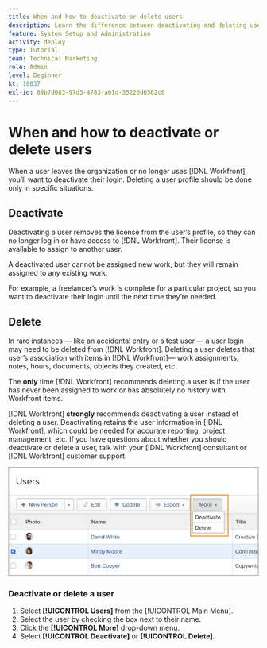 ```yaml
---
title: When and how to deactivate or delete users
description: Learn the difference between deactivating and deleting users. Then manage user profiles according to your organization's needs.
feature: System Setup and Administration
activity: deploy
type: Tutorial
team: Technical Marketing
role: Admin
level: Beginner
kt: 10037
exl-id: 89b7d083-97d3-4783-a61d-35226d6582c0
---
```

# When and how to deactivate or delete users

When a user leaves the organization or no longer uses [!DNL Workfront], you’ll want to deactivate their login. Deleting a user profile should be done only in specific situations.

## Deactivate

Deactivating a user removes the license from the user’s profile, so they can no longer log in or have access to [!DNL Workfront]. Their license is available to assign to another user.

A deactivated user cannot be assigned new work, but they will remain assigned to any existing work.

For example, a freelancer’s work is complete for a particular project, so you want to deactivate their login until the next time they’re needed.

## Delete

In rare instances — like an accidental entry or a test user — a user login may need to be deleted from [!DNL Workfront]. Deleting a user deletes that user’s association with items in [!DNL Workfront]— work assignments, notes, hours, documents, objects they created, etc.

The **only** time [!DNL Workfront] recommends deleting a user is if the user has never been assigned to work or has absolutely no history with Workfront items.

[!DNL Workfront] **strongly** recommends deactivating a user instead of deleting a user. Deactivating retains the user information in [!DNL Workfront], which could be needed for accurate reporting, project management, etc. If you have questions about whether you should deactivate or delete a user, talk with your [!DNL Workfront] consultant or [!DNL Workfront] customer support.

![More menu showing options on [!DNL Users] page](assets/admin-fund-adding-users-11.png)

### Deactivate or delete a user

1. Select **[!UICONTROL Users]** from the [!UICONTROL Main Menu].
1. Select the user by checking the box next to their name.
1. Click the **[!UICONTROL More]** drop-down menu.
1. Select **[!UICONTROL Deactivate]** or **[!UICONTROL Delete]**.
